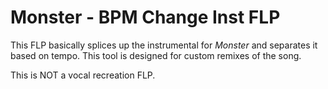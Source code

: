 # Monster - BPM Change Inst FLP

This FLP basically splices up the instrumental for _Monster_ and separates it based on tempo. This tool is designed for custom remixes of the song.

This is NOT a vocal recreation FLP.